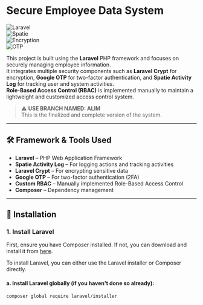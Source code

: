 # Secure Employee Data System

![Laravel](https://img.shields.io/badge/Laravel-FF2D20?style=for-the-badge&logo=laravel&logoColor=white)  
![Spatie](https://img.shields.io/badge/Spatie-Activity%20Log-blue?style=for-the-badge&logo=laravel&logoColor=white)  
![Encryption](https://img.shields.io/badge/Laravel-Crypt-green?style=for-the-badge&logo=laravel&logoColor=white)  
![OTP](https://img.shields.io/badge/Google%20OTP-2FA-yellow?style=for-the-badge&logo=google&logoColor=white)

This project is built using the **Laravel** PHP framework and focuses on securely managing employee information.  
It integrates multiple security components such as **Laravel Crypt** for encryption, **Google OTP** for two-factor authentication, and **Spatie Activity Log** for tracking user and system activities.  
**Role-Based Access Control (RBAC)** is implemented manually to maintain a lightweight and customized access control system.

> ⚠️ **USE BRANCH NAMED: ALIM**  
> This is the finalized and complete version of the system.

---

## 🛠 Framework & Tools Used

- **Laravel** – PHP Web Application Framework
- **Spatie Activity Log** – For logging actions and tracking activities
- **Laravel Crypt** – For encrypting sensitive data
- **Google OTP** – For two-factor authentication (2FA)
- **Custom RBAC** – Manually implemented Role-Based Access Control
- **Composer** – Dependency management

---

## 🚀 Installation

### 1. Install Laravel

First, ensure you have Composer installed. If not, you can download and install it from [here](https://getcomposer.org/).

To install Laravel, you can either use the Laravel installer or Composer directly.

#### a. Install Laravel globally (if you haven't done so already):

```bash
composer global require laravel/installer
